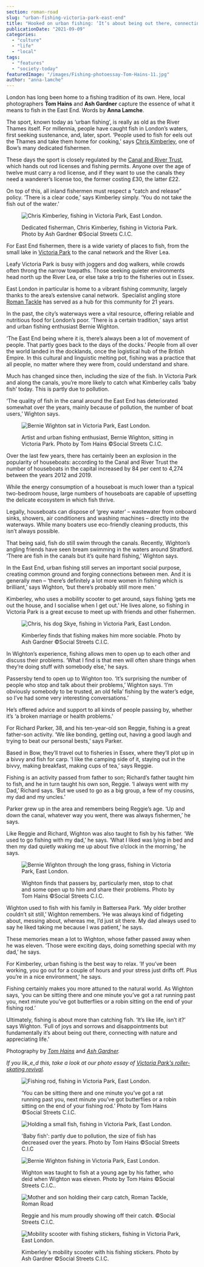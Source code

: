 ```yaml
---
section: roman-road
slug: "urban-fishing-victoria-park-east-end"
title: "Hooked on urban fishing: ‘It’s about being out there, connecting with nature and appreciating life.’"
publicationDate: "2021-09-09"
categories: 
  - "culture"
  - "life"
  - "local"
tags: 
  - "features"
  - "society-today"
featuredImage: "/images/Fishing-photoessay-Tom-Hains-11.jpg"
author: "anna-lamche"
---
```


London has long been home to a fishing tradition of its own. Here, local photographers **Tom Hains** and **Ash Gardner** capture the essence of what it means to fish in the East End. Words by **Anna Lamche**.

The sport, known today as ‘urban fishing’, is really as old as the River Thames itself. For millennia, people have caught fish in London’s waters, first seeking sustenance, and, later, sport. ‘People used to fish for eels out the Thames and take them home for cooking,’ says [Chris Kimberley](https://romanroadlondon.com/portrait-cheeky-cockney-life-after-being-postman/), one of Bow’s many dedicated fishermen. 

These days the sport is closely regulated by the [Canal and River Trust](https://canalrivertrust.org.uk), which hands out rod licenses and fishing permits. Anyone over the age of twelve must carry a rod license, and if they want to use the canals they need a wanderer’s license too, the former costing £30, the latter £22.

On top of this, all inland fishermen must respect a “catch and release” policy. ‘There is a clear code,’ says Kimberley simply. ‘You do not take the fish out of the water.’ 

<figure>

![Chris Kimberley, fishing in Victoria Park, East London.](/images/Fishing-photoessay-Tom-Hains-16-1024x683.jpg)

<figcaption>

Dedicated fisherman, Chris Kimberley, fishing in Victoria Park. Photo by Ash Gardner ©Social Streets C.I.C.

</figcaption>

</figure>

For East End fishermen, there is a wide variety of places to fish, from the small lake in [Victoria Park](https://romanroadlondon.com/victoria-park-east-london-bow/) to the canal network and the River Lea.

Leafy Victoria Park is busy with joggers and dog walkers, while crowds often throng the narrow towpaths. Those seeking quieter environments head north up the River Lea, or else take a trip to the fisheries out in Essex.

East London in particular is home to a vibrant fishing community, largely thanks to the area’s extensive canal network.  Specialist angling store [Roman Tackle](https://romanroadlondon.com/roman-tackle-fishing-shop/) has served as a hub for this community for 21 years. 

In the past, the city’s waterways were a vital resource, offering reliable and nutritious food for London’s poor. ‘There is a certain tradition,’ says artist and urban fishing enthusiast Bernie Wighton.

‘The East End being where it is, there’s always been a lot of movement of people. That partly goes back to the days of the docks.’ People from all over the world landed in the docklands, once the logistical hub of the British Empire. In this cultural and linguistic melting pot, fishing was a practice that all people, no matter where they were from, could understand and share.

Much has changed since then, including the size of the fish. In Victoria Park and along the canals, you’re more likely to catch what Kimberley calls ‘baby fish’ today. This is partly due to pollution.

‘The quality of fish in the canal around the East End has deteriorated somewhat over the years, mainly because of pollution, the number of boat users,’ Wighton says. 

<figure>

![Bernie Wighton sat in Victoria Park, East London.](/images/Fishing-photoessay-Tom-Hains-4-1024x683.jpg)

<figcaption>

Artist and urban fishing enthusiast, Bernie Wighton, sitting in Victoria Park. Photo by Tom Hains ©Social Streets C.I.C.

</figcaption>

</figure>

Over the last few years, there has certainly been an explosion in the popularity of houseboats: according to the Canal and River Trust the number of houseboats in the capital increased by 84 per cent to 4,274 between the years 2012 and 2019.

While the energy consumption of a houseboat is much lower than a typical two-bedroom house, large numbers of houseboats are capable of upsetting the delicate ecosystem in which fish thrive. 

Legally, houseboats can dispose of ‘grey water’ – wastewater from onboard sinks, showers, air conditioners and washing machines – directly into the waterways. While many boaters use eco-friendly cleaning products, this isn’t always possible. 

That being said, fish do still swim through the canals. Recently, Wighton’s angling friends have seen bream swimming in the waters around Stratford. ‘There are fish in the canals but it’s quite hard fishing,’ Wighton says.

In the East End, urban fishing still serves an important social purpose, creating common ground and forging connections between men. And it is generally men – ‘there’s definitely a lot more women in fishing which is brilliant,’ says Wighton, ‘but there’s probably still more men.’ 

Kimberley, who uses a mobility scooter to get around, says fishing ‘gets me out the house, and I socialise when I get out.’ He lives alone, so fishing in Victoria Park is a great excuse to meet up with friends and other fishermen. 

<figure>

![Chris, his dog Skye, fishing in Victoria Park, East London.](/images/Fishing-photoessay-Tom-Hains-24-1024x679.jpg)

<figcaption>

Kimberley finds that fishing makes him more sociable. Photo by Ash Gardner ©Social Streets C.I.C.

</figcaption>

</figure>

In Wighton’s experience, fishing allows men to open up to each other and discuss their problems. ‘What I find is that men will often share things when they’re doing stuff with somebody else,’ he says.

Passersby tend to open up to Wighton too. ‘It’s surprising the number of people who stop and talk about their problems,’ Wighton says. ‘I’m obviously somebody to be trusted, an old fella’ fishing by the water’s edge, so I’ve had some very interesting conversations.’ 

He’s offered advice and support to all kinds of people passing by, whether it’s ‘a broken marriage or health problems.’

For Richard Parker, 38, and his ten-year-old son Reggie, fishing is a great father-son activity. ‘We like bonding, getting out, having a good laugh and trying to beat our personal bests,’ says Parker. 

Based in Bow, they’ll travel out to fisheries in Essex, where they’ll plot up in a bivvy and fish for carp. ‘I like the camping side of it, staying out in the bivvy, making breakfast, making cups of tea,’ says Reggie. 

Fishing is an activity passed from father to son; Richard’s father taught him to fish, and he in turn taught his own son, Reggie. ‘I always went with my Dad,’ Richard says. ‘But we used to go as a big group, a few of my cousins, my dad and my uncles.’

Parker grew up in the area and remembers being Reggie’s age. ‘Up and down the canal, whatever way you went, there was always fishermen,’ he says. 

Like Reggie and Richard, Wighton was also taught to fish by his father. ‘We used to go fishing with my dad,’ he says. ‘What I liked was lying in bed and then my dad quietly waking me up about five o’clock in the morning,’ he says. 

<figure>

![Bernie Wighton through the long grass, fishing in Victoria Park, East London.](/images/Fishing-photoessay-Tom-Hains-1-1024x683.jpg)

<figcaption>

Wighton finds that passers by, particularly men, stop to chat and some open up to him and share their problems. Photo by Tom Hains ©Social Streets C.I.C.

</figcaption>

</figure>

Wighton used to fish with his family in Battersea Park. ‘My older brother couldn’t sit still,’ Wighton remembers. ‘He was always kind of fidgeting about, messing about, whereas me, I’d just sit there. My dad always used to say he liked taking me because I was patient,’ he says. 

These memories mean a lot to Wighton, whose father passed away when he was eleven. ‘Those were exciting days, doing something special with my dad,’ he says.

For Kimberley, urban fishing is the best way to relax. ‘If you’ve been working, you go out for a couple of hours and your stress just drifts off. Plus you’re in a nice environment,’ he says. 

Fishing certainly makes you more attuned to the natural world. As Wighton says, ‘you can be sitting there and one minute you’ve got a rat running past you, next minute you’ve got butterflies or a robin sitting on the end of your fishing rod.’

Ultimately, fishing is about more than catching fish. ‘It’s like life, isn’t it?’ says Wighton. ‘Full of joys and sorrows and disappointments but fundamentally it’s about being out there, connecting with nature and appreciating life.’

Photography by _[Tom Hains](https://www.tomhainsphotography.com/)_ and _[Ash Gardner](https://www.instagram.com/ash__gardner/?utm_medium=copy_link)._

_If you lik_e_d this, take a look at our photo essay of [Victoria Park's roller-skating revival](https://romanroadlondon.com/roller-skating-victoria-park-photoessay/)._

<figure>

![Fishing rod, fishing in Victoria Park, East London.](/images/Fishing-photoessay-Tom-Hains-5-1024x683.jpg)

<figcaption>

‘You can be sitting there and one minute you’ve got a rat running past you, next minute you’ve got butterflies or a robin sitting on the end of your fishing rod.’ Photo by Tom Hains ©Social Streets C.I.C.

</figcaption>

</figure>

<figure>

![Holding a small fish, fishing in Victoria Park, East London.](/images/Fishing-photoessay-Tom-Hains-13-1024x683.jpg)

<figcaption>

'Baby fish': partly due to pollution, the size of fish has decreased over the years. Photo by Tom Hains ©Social Streets C.I.C

</figcaption>

</figure>

<figure>

![Bernie Wighton fishing in Victoria Park, East London.](/images/Fishing-photoessay-Tom-Hains-2-1024x683.jpg)

<figcaption>

Wighton was taught to fish at a young age by his father, who deid when Wighton was eleven. Photo by Tom Hains ©Social Streets C.I.C..

</figcaption>

</figure>

<figure>

![Mother and son holding their carp catch, Roman Tackle, Roman Road](/images/Roman-Tackle-fishing-shop-Roman-Road-4.jpg)

<figcaption>

Reggie and his mum proudly showing off their catch. ©Social Streets C.I.C.

</figcaption>

</figure>

<figure>

![Mobility scooter with fishing stickers, fishing in Victoria Park, East London.](/images/Fishing-photoessay-Tom-Hains-25.jpg)

<figcaption>

Kimberley's mobility scooter with his fishing stickers. Photo by Ash Gardner ©Social Streets C.I.C.

</figcaption>

</figure>


